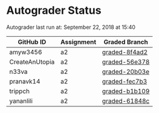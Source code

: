 # Autograder Status
Autograder last run at: September 22, 2018 at 15:40

| GitHub ID | Assignment | Graded Branch |
|-----------|------------|---------------|
| amyw3456 | a2 | [graded-8f4ad2](https://github.com/Fall2018COMP401-001/a2-amyw3456/tree/graded-8f4ad2) | 
| CreateAnUtopia | a2 | [graded-56e378](https://github.com/Fall2018COMP401-001/a2-CreateAnUtopia/tree/graded-56e378) | 
| n33va | a2 | [graded-20b03e](https://github.com/Fall2018COMP401-001/a2-n33va/tree/graded-20b03e) | 
| pranavk14 | a2 | [graded-fec7b3](https://github.com/Fall2018COMP401-001/a2-pranavk14/tree/graded-fec7b3) | 
| trippch | a2 | [graded-b1b109](https://github.com/Fall2018COMP401-001/a2-trippch/tree/graded-b1b109) | 
| yananlili | a2 | [graded-61848c](https://github.com/Fall2018COMP401-001/a2-yananlili/tree/graded-61848c) | 
